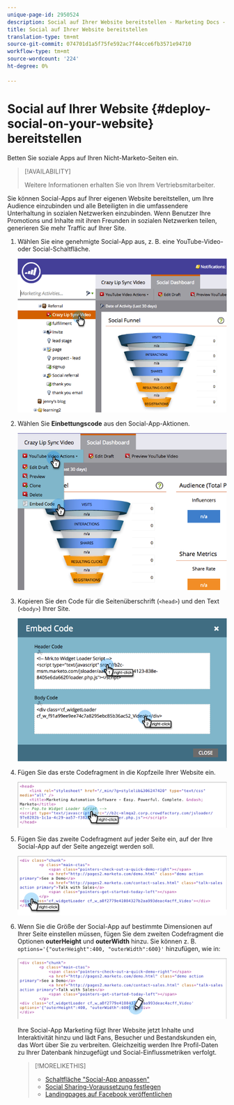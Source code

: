 ```yaml
---
unique-page-id: 2950524
description: Social auf Ihrer Website bereitstellen - Marketing Docs - Produktdokumentation
title: Social auf Ihrer Website bereitstellen
translation-type: tm+mt
source-git-commit: 074701d1a5f75fe592ac7f44cce6fb3571e94710
workflow-type: tm+mt
source-wordcount: '224'
ht-degree: 0%

---
```



# Social auf Ihrer Website {#deploy-social-on-your-website} bereitstellen

Betten Sie soziale Apps auf Ihren Nicht-Marketo-Seiten ein.

>[!AVAILABILITY]
>
>Weitere Informationen erhalten Sie von Ihrem Vertriebsmitarbeiter.

Sie können Social-Apps auf Ihrer eigenen Website bereitstellen, um Ihre Audience einzubinden und alle Beteiligten in die umfassendere Unterhaltung in sozialen Netzwerken einzubinden. Wenn Benutzer Ihre Promotions und Inhalte mit ihren Freunden in sozialen Netzwerken teilen, generieren Sie mehr Traffic auf Ihrer Site.

1. Wählen Sie eine genehmigte Social-App aus, z. B. eine YouTube-Video- oder Social-Schaltfläche.

   ![](assets/image2015-5-12-11-3a43-3a24.png)

1. Wählen Sie **Einbettungscode** aus den Social-App-Aktionen.

   ![](assets/image2015-5-12-12-3a59-3a46.png)

1. Kopieren Sie den Code für die Seitenüberschrift (`<head>`) und den Text (`<body>`) Ihrer Site.

   ![](assets/image2015-5-12-13-3a3-3a34.png)

1. Fügen Sie das erste Codefragment in die Kopfzeile Ihrer Website ein.

   ![](assets/socialonsite-embedhead.png)

1. Fügen Sie das zweite Codefragment auf jeder Seite ein, auf der Ihre Social-App auf der Seite angezeigt werden soll.

   ![](assets/socialonsite-embedwidget.png)

1. Wenn Sie die Größe der Social-App auf bestimmte Dimensionen auf Ihrer Seite einstellen müssen, fügen Sie dem zweiten Codefragment die Optionen **outerHeight** und **outerWidth** hinzu. Sie können z. B. `options='{"outerHeight":400, "outerWidth":600}'` hinzufügen, wie in:

   ![](assets/socialonsite-resizewidget2.png)

   Ihre Social-App Marketing fügt Ihrer Website jetzt Inhalte und Interaktivität hinzu und lädt Fans, Besucher und Bestandskunden ein, das Wort über Sie zu verbreiten. Gleichzeitig werden Ihre Profil-Daten zu Ihrer Datenbank hinzugefügt und Social-Einflussmetriken verfolgt.

   >[!MORELIKETHIS]
   >
   >* [Schaltfläche &quot;Social-App anpassen&quot;](/help/marketo/product-docs/demand-generation/social/configuring-social-actions/customize-social-app-button.md)
   >* [Social Sharing-Voraussetzung festlegen](/help/marketo/product-docs/demand-generation/social/social-functions/set-social-share-requirement.md)
   >* [Landingpages auf Facebook veröffentlichen](/help/marketo/product-docs/demand-generation/facebook/publish-landing-pages-to-facebook.md)

